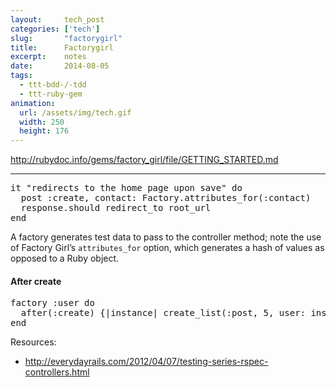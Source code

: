 ```yaml
---
layout:     tech_post
categories: ['tech']
slug:       "factorygirl"
title:      Factorygirl
excerpt:    notes
date:       2014-08-05
tags:
  - ttt-bdd-/-tdd
  - ttt-ruby-gem
animation:
  url: /assets/img/tech.gif
  width: 250
  height: 176  
---
```


http://rubydoc.info/gems/factory_girl/file/GETTING_STARTED.md

***

<pre>it "redirects to the home page upon save" do
  post :create, contact: Factory.attributes_for(:contact)
  response.should redirect_to root_url
end
</pre>

A factory generates test data to pass to the controller method; note the use of Factory Girl’s <code>attributes_for</code> option, which generates a hash of values as opposed to a Ruby object.

#### After create

<pre>factory :user do
  after(:create) {|instance| create_list(:post, 5, user: instance) }
end
</pre>

Resources:

- <a href="http://everydayrails.com/2012/04/07/testing-series-rspec-controllers.html">http://everydayrails.com/2012/04/07/testing-series-rspec-controllers.html</a>

